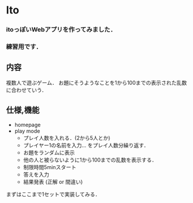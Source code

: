 # Ito
### itoっぽいWebアプリを作ってみました．
### 練習用です．
## 内容
複数人で遊ぶゲーム．
お題にそうようなことを1から100までの表示された乱数に合わせていう．

## 仕様,機能
- homepage 
- play mode
	- プレイ人数を入れる．(2から5人とか)
	- プレイヤー1の名前を入力... をプレイ人数分繰り返す．
	- お題をランダムに表示
	- 他の人と被らないように1から100までの乱数を表示する．
	- 制限時間5minスタート
	- 答えを入力
	- 結果発表 (正解 or 間違い)

まずはここまで1セットで実装してみる．
